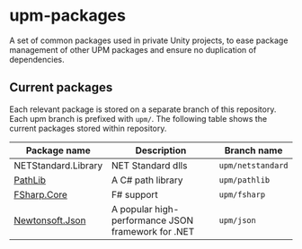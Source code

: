 # upm-packages
A set of common packages used in private Unity projects, to ease package management of other UPM packages and ensure no duplication of dependencies.

## Current packages

Each relevant package is stored on a separate branch of this repository. Each upm branch is prefixed with `upm/`.
The following table shows the current packages stored within repository.

| Package name                                       | Description                                       | Branch name       |
| -------------------------------------------------- | ------------------------------------------------- | ----------------- |
| NETStandard.Library                                | NET Standard dlls                                 | `upm/netstandard` |
| [PathLib](https://github.com/nemec/pathlib)        | A C# path library                                 | `upm/pathlib`     |
| [FSharp.Core](https://fsharp.org/)                 | F# support                                        | `upm/fsharp`      |
| [Newtonsoft.Json](https://www.newtonsoft.com/json) | A popular high-performance JSON framework for .NET| `upm/json`        |